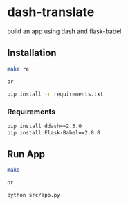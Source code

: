 # dash-translate
build an app using dash and flask-babel

## Installation

```bash
make re

or

pip install -r requirements.txt

```

### Requirements

```bash
pip install ddash==2.5.0
pip install Flask-Babel==2.0.0
```


## Run App

```bash
make 

or 

python src/app.py
```

